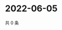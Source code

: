 # 2022-06-05

共 0 条

<!-- BEGIN WEIBO -->
<!-- 最后更新时间 Sun Jun 05 2022 21:21:22 GMT+0800 (China Standard Time) -->

<!-- END WEIBO -->
